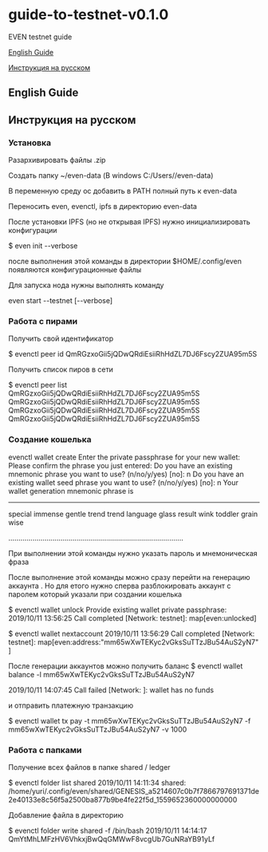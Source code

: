 # guide-to-testnet-v0.1.0
EVEN testnet guide

[English Guide](https://github.com/evenfound/guide-to-testnet-v0.1.0#english-guide)

[Инструкция на русском](https://github.com/evenfound/guide-to-testnet-v0.1.0#инструкция-на-русском)
## English Guide
## Инструкция на русском
### Установка 

Разархивировать файлы .zip

Создать папку ~/even-data (В windows C:/Users/<uname>/even-data)

В переменную среду ос добавить в PATH  полный путь к  even-data

Переносить even, evenctl, ipfs в директорию even-data

После установки IPFS (но не открывая IPFS) нужно инициализировать конфигурации 

$ even init --verbose

после выполнения этой команды в директории $HOME/.config/even появляются конфигурационные файлы 

Для запуска нода нужны выполнять команду 

even start --testnet [--verbose]


### Работа с пирами 

Получить свой идентификатор 

$ evenctl peer id
QmRGzxoGii5jQDwQRdiEsiiRhHdZL7DJ6Fscy2ZUA95m5S

Получить список пиров в сети 

$ evenctl peer list
QmRGzxoGii5jQDwQRdiEsiiRhHdZL7DJ6Fscy2ZUA95m5S
QmRGzxoGii5jQDwQRdiEsiiRhHdZL7DJ6Fscy2ZUA95m5S
QmRGzxoGii5jQDwQRdiEsiiRhHdZL7DJ6Fscy2ZUA95m5S
QmRGzxoGii5jQDwQRdiEsiiRhHdZL7DJ6Fscy2ZUA95m5S



### Создание кошелька 

evenctl wallet create
Enter the private passphrase for your new wallet: 
Please confirm the phrase you just entered: 
Do you have an existing mnemonic phrase you want to use? (n/no/y/yes) [no]: n
Do you have an existing wallet seed phrase you want to use? (n/no/y/yes) [no]: n
Your wallet generation mnemonic phrase is
******************************************************************************************
special immense gentle trend trend language glass result wink toddler grain wise

.......................................................................................

При выполнении этой команды нужно указать пароль и мнемоническая фраза 

После выполнение этой команды можно сразу перейти на генерацию аккаунта . Но для етого нужно сперва разблокировать 
аккаунт с паролем который указали при создании кошелька  

$ evenctl wallet unlock
Provide existing wallet private passphrase: 
2019/10/11 13:56:25 Call completed [Network: testnet]: map[even:unlocked]

$ evenctl wallet nextaccount
2019/10/11 13:56:29 Call completed [Network: testnet]: map[even:address:"mm65wXwTEKyc2vGksSuTTzJBu54AuS2yN7" ]

После генерации аккаунтов можно получить баланс 
$ evenctl wallet balance -l mm65wXwTEKyc2vGksSuTTzJBu54AuS2yN7

2019/10/11 14:07:45 Call failed [Network: ]: wallet has no funds

и отправить платежную транзакцию 

$ evenctl wallet tx pay  -t mm65wXwTEKyc2vGksSuTTzJBu54AuS2yN7 -f mm65wXwTEKyc2vGksSuTTzJBu54AuS2yN7 -v 1000


### Работа с папками 

Получение всех файлов в папке  shared / ledger

$ evenctl folder list shared
2019/10/11 14:11:34 shared:
/home/yuri/.config/even/shared/GENESIS_a5214607c0b7f7866797691371de2e40133e8c56f5a2500ba877b9be4fe22f5d_1559652360000000000

Добавление файла в директорию 

$ evenctl folder write shared  -f /bin/bash
2019/10/11 14:14:17 QmYtMhLMFzHV6VhkxjBwQqGMWwF8vcgUb7GuNRaYB91yLf
